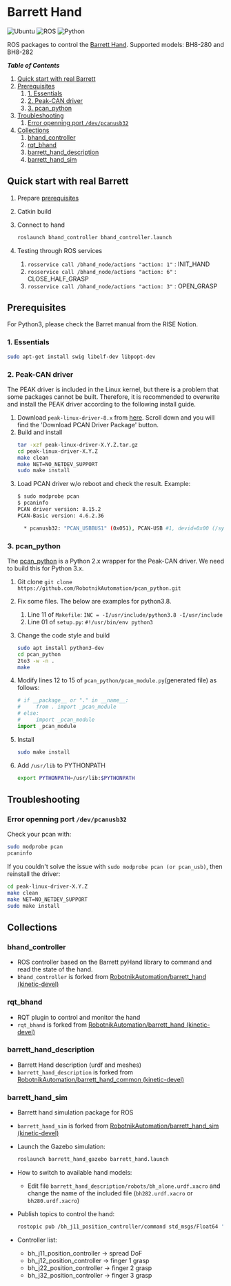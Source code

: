 # Barrett Hand

![Ubuntu](https://img.shields.io/badge/Ubuntu-20.04-green)
![ROS](https://img.shields.io/badge/ROS-noetic-yellow)
![Python](https://img.shields.io/badge/Python-3.x-blue)

ROS packages to control the [Barrett Hand](https://advanced.barrett.com/barretthand).
Supported models: BH8-280 and BH8-282

__*Table of Contents*__

1. [Quick start with real Barrett](#quick-start-with-real-barrett)
2. [Prerequisites](#prerequisites)
   1. [1. Essentials](#1-essentials)
   2. [2. Peak-CAN driver](#2-peak-can-driver)
   3. [3. pcan\_python](#3-pcan_python)
3. [Troubleshooting](#troubleshooting)
   1. [Error openning port `/dev/pcanusb32`](#error-openning-port-devpcanusb32)
4. [Collections](#collections)
   1. [bhand\_controller](#bhand_controller)
   2. [rqt\_bhand](#rqt_bhand)
   3. [barrett\_hand\_description](#barrett_hand_description)
   4. [barrett\_hand\_sim](#barrett_hand_sim)

## Quick start with real Barrett

1. Prepare [prerequisites](#prerequisites)
2. Catkin build
3. Connect to hand

   ```sh
   roslaunch bhand_controller bhand_controller.launch
   ```

4. Testing through ROS services
   1. `rosservice call /bhand_node/actions "action: 1"` : INIT_HAND
   2. `rosservice call /bhand_node/actions "action: 6"` : CLOSE_HALF_GRASP
   3. `rosservice call /bhand_node/actions "action: 3"` : OPEN_GRASP

## Prerequisites

For Python3, please check the Barret manual from the RISE Notion.

### 1. Essentials

```sh
sudo apt-get install swig libelf-dev libpopt-dev
```

### 2. Peak-CAN driver

The PEAK driver is included in the Linux kernel, but there is a problem that some packages cannot be built. Therefore, it is recommended to overwrite and install the PEAK driver according to the following install guide.

1. Download `peak-linux-driver-8.x` from [here](https://www.peak-system.com/fileadmin/media/linux/index.htm). Scroll down and you will find the 'Download PCAN Driver Package' button.
2. Build and install
   ```sh
   tar -xzf peak-linux-driver-X.Y.Z.tar.gz
   cd peak-linux-driver-X.Y.Z
   make clean
   make NET=NO_NETDEV_SUPPORT
   sudo make install
   ```
3. Load PCAN driver w/o reboot and check the result. Example:
   ```sh
   $ sudo modprobe pcan
   $ pcaninfo
   PCAN driver version: 8.15.2
   PCAN-Basic version: 4.6.2.36

     * pcanusb32: "PCAN_USBBUS1" (0x051), PCAN-USB #1, devid=0x00 (/sys/class/pcan/pcanusb32)
   ```

### 3. pcan_python

The [pcan_python](https://github.com/RobotnikAutomation/pcan_python.git) is a Python 2.x wrapper for the Peak-CAN driver. We need to build this for Python 3.x.

1. Git clone `git clone https://github.com/RobotnikAutomation/pcan_python.git`
2. Fix some files. The below are examples for python3.8.
   1. Line 11 of `Makefile`: `INC = -I/usr/include/python3.8 -I/usr/include`
   2. Line 01 of `setup.py`: `#!/usr/bin/env python3`
3. Change the code style and build

    ```sh
    sudo apt install python3-dev
    cd pcan_python
    2to3 -w -n .
    make
    ```

4. Modify lines 12 to 15 of `pcan_python/pcan_module.py`(generated file) as follows:

   ```py
   # if __package__ or "." in __name__:
   #     from . import _pcan_module
   # else:
   #     import _pcan_module
   import _pcan_module
   ```

5. Install

   ```sh
   sudo make install
   ```

6. Add `/usr/lib` to PYTHONPATH

   ```sh
   export PYTHONPATH=/usr/lib:$PYTHONPATH
   ```

## Troubleshooting

### Error openning port `/dev/pcanusb32`

Check your pcan with:

```sh
sudo modprobe pcan
pcaninfo
```

If you couldn't solve the issue with `sudo modprobe pcan (or pcan_usb)`, then reinstall the driver:

```sh
cd peak-linux-driver-X.Y.Z
make clean
make NET=NO_NETDEV_SUPPORT
sudo make install
```

## Collections

### bhand_controller

- ROS controller based on the Barrett pyHand library to command and read the state of the hand.
- `bhand_controller` is forked from [RobotnikAutomation/barrett_hand (kinetic-devel)](https://github.com/RobotnikAutomation/barrett_hand/tree/kinetic-devel)

### rqt_bhand

- RQT plugin to control and monitor the hand
- `rqt_bhand` is forked from [RobotnikAutomation/barrett_hand (kinetic-devel)](https://github.com/RobotnikAutomation/barrett_hand/tree/kinetic-devel)

### barrett_hand_description

- Barrett Hand description (urdf and meshes)
- `barrett_hand_description` is forked from [RobotnikAutomation/barrett_hand_common (kinetic-devel)](https://github.com/RobotnikAutomation/barrett_hand_common/tree/kinetic-devel)

### barrett_hand_sim

- Barrett hand simulation package for ROS
- `barrett_hand_sim` is forked from [RobotnikAutomation/barrett_hand_sim (kinetic-devel)](https://github.com/RobotnikAutomation/barrett_hand_sim/tree/kinetic-devel)

- Launch the Gazebo simulation:

  ```sh
  roslaunch barrett_hand_gazebo barrett_hand.launch
  ```

- How to switch to available hand models:

  - Edit file `barrett_hand_description/robots/bh_alone.urdf.xacro` and change the name of the included file (`bh282.urdf.xacro` or `bh280.urdf.xacro`)

- Publish topics to control the hand:

  ```sh
  rostopic pub /bh_j11_position_controller/command std_msgs/Float64 'desired_angle'
  ```

- Controller list:
  - bh_j11_position_controller -> spread DoF
  - bh_j12_position_controller -> finger 1 grasp
  - bh_j22_position_controller -> finger 2 grasp
  - bh_j32_position_controller -> finger 3 grasp
